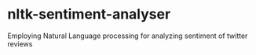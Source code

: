 # nltk-sentiment-analyser
Employing Natural Language processing for analyzing sentiment of twitter reviews
